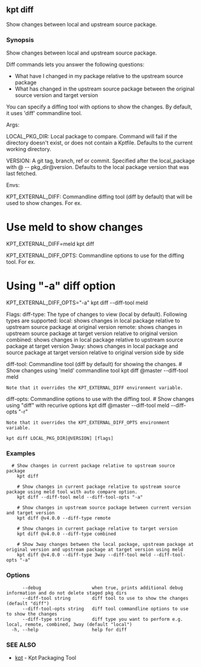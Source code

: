 ## kpt diff

Show changes between local and upstream source package.

### Synopsis

Show changes between local and upstream source package.

Diff commands lets you answer the following questions:
  - What have I changed in my package relative to the upstream source package
  - What has changed in the upstream source package between the original source version and target version

You can specify a diffing tool with options to show the changes. By default, it
uses 'diff' commandline tool.

Args:

  LOCAL_PKG_DIR:
    Local package to compare. Command will fail if the directory doesn't exist, or does not
    contain a Kptfile.  Defaults to the current working directory.

  VERSION:
    A git tag, branch, ref or commit. Specified after the local_package with @ -- pkg_dir@version.
    Defaults to the local package version that was last fetched.

Envs:

  KPT_EXTERNAL_DIFF:
   Commandline diffing tool (diff by default) that will be used to show changes. For ex.
   # Use meld to show changes
   KPT_EXTERNAL_DIFF=meld kpt diff

  KPT_EXTERNAL_DIFF_OPTS:
   Commandline options to use for the diffing tool. For ex.
   # Using "-a" diff option
   KPT_EXTERNAL_DIFF_OPTS="-a" kpt diff --diff-tool meld

Flags:
  diff-type:
    The type of changes to view (local by default). Following types are supported:
	 local: shows changes in local package relative to upstream source package at original version
	 remote: shows changes in upstream source package at target version relative to original version
	 combined: shows changes in local package relative to upstream source package at target version
	 3way: shows changes in local package and source package at target version relative to original version side by side

  diff-tool:
    Commandline tool (diff by default) for showing the changes.
	# Show changes using 'meld' commandline tool
	kpt diff @master --diff-tool meld

	Note that it overrides the KPT_EXTERNAL_DIFF environment variable.

  diff-opts:
    Commandline options to use with the diffing tool.
	# Show changes using "diff" with recurive options
	kpt diff @master --diff-tool meld --diff-opts "-r"

	Note that it overrides the KPT_EXTERNAL_DIFF_OPTS environment variable.



```
kpt diff LOCAL_PKG_DIR[@VERSION] [flags]
```

### Examples

```
  # Show changes in current package relative to upstream source package
    kpt diff

    # Show changes in current package relative to upstream source package using meld tool with auto compare option.
    kpt diff --diff-tool meld --diff-tool-opts "-a"

    # Show changes in upstream source package between current version and target version
    kpt diff @v4.0.0 --diff-type remote

    # Show changes in current package relative to target version
    kpt diff @v4.0.0 --diff-type combined

    # Show 3way changes between the local package, upstream package at original version and upstream package at target version using meld
    kpt diff @v4.0.0 --diff-type 3way --diff-tool meld --diff-tool-opts "-a"

```

### Options

```
      --debug                   when true, prints additional debug information and do not delete staged pkg dirs
      --diff-tool string        diff tool to use to show the changes (default "diff")
      --diff-tool-opts string   diff tool commandline options to use to show the changes
      --diff-type string        diff type you want to perform e.g. local, remote, combined, 3way (default "local")
  -h, --help                    help for diff
```

### SEE ALSO

* [kpt](kpt.md)	 - Kpt Packaging Tool

